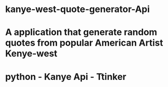 # kanye-west-quote-generator-Api

# A application that generate random quotes from popular American Artist Kenye-west

# python - Kanye Api -  Ttinker 

